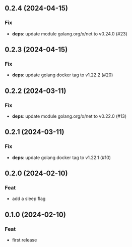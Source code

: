 ## 0.2.4 (2024-04-15)

### Fix

- **deps**: update module golang.org/x/net to v0.24.0 (#23)

## 0.2.3 (2024-04-15)

### Fix

- **deps**: update golang docker tag to v1.22.2 (#20)

## 0.2.2 (2024-03-11)

### Fix

- **deps**: update module golang.org/x/net to v0.22.0 (#13)

## 0.2.1 (2024-03-11)

### Fix

- **deps**: update golang docker tag to v1.22.1 (#10)

## 0.2.0 (2024-02-10)

### Feat

- add a sleep flag

## 0.1.0 (2024-02-10)

### Feat

- first release
